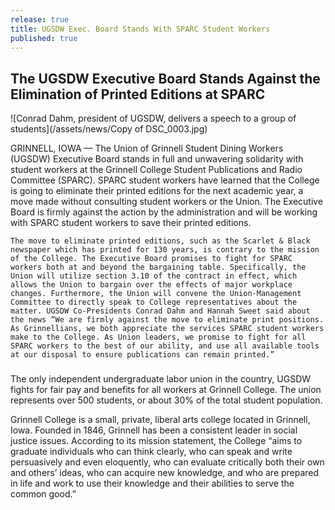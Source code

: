```yaml
---
release: true
title: UGSDW Exec. Board Stands With SPARC Student Workers
published: true
---
```

## The UGSDW Executive Board Stands Against the Elimination of Printed Editions at SPARC

![Conrad Dahm, president of UGSDW, delivers a speech to a group of students](/assets/news/Copy of DSC_0003.jpg)


GRINNELL, IOWA — The Union of Grinnell Student Dining Workers (UGSDW) Executive Board stands in full and unwavering solidarity with student workers at the Grinnell College Student Publications and Radio Committee (SPARC). SPARC student workers have learned that the College is going to eliminate their printed editions for the next academic year, a move made without consulting student workers or the Union. The Executive Board is firmly against the action by the administration and will be working with SPARC student workers to save their printed editions.  

	The move to eliminate printed editions, such as the Scarlet & Black newspaper which has printed for 130 years, is contrary to the mission of the College. The Executive Board promises to fight for SPARC workers both at and beyond the bargaining table. Specifically, the Union will utilize section 3.10 of the contract in effect, which allows the Union to bargain over the effects of major workplace changes. Furthermore, the Union will convene the Union-Management Committee to directly speak to College representatives about the matter. UGSDW Co-Presidents Conrad Dahm and Hannah Sweet said about the news “We are firmly against the move to eliminate print positions. As Grinnellians, we both appreciate the services SPARC student workers make to the College. As Union leaders, we promise to fight for all SPARC workers to the best of our ability, and use all available tools at our disposal to ensure publications can remain printed.”


###

The only independent undergraduate labor union in the country, UGSDW fights for fair pay and benefits for all workers at Grinnell College. The union represents over 500 students, or about 30% of the total student population.

Grinnell College is a small, private, liberal arts college located in Grinnell, Iowa.  Founded in 1846, Grinnell has been a consistent leader in social justice issues.  According to its mission statement, the College “aims to graduate individuals who can think clearly, who can speak and write persuasively and even eloquently, who can evaluate critically both their own and others’ ideas, who can acquire new knowledge, and who are prepared in life and work to use their knowledge and their abilities to serve the common good.”
